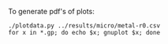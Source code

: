To generate pdf's of plots:

```
./plotdata.py ../results/micro/metal-r0.csv 
for x in *.gp; do echo $x; gnuplot $x; done
```
